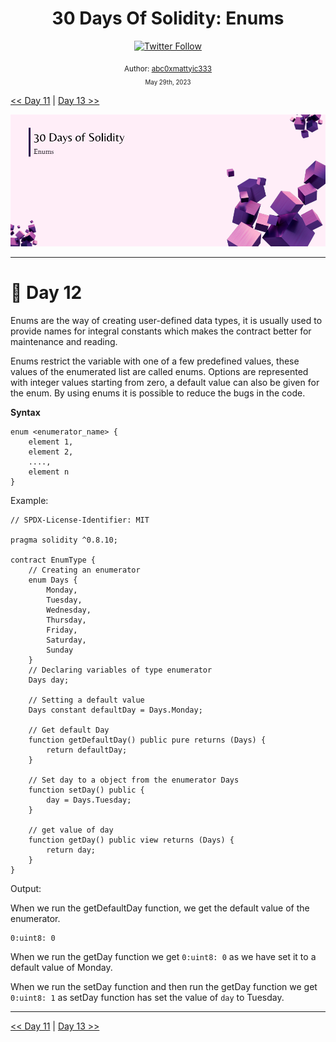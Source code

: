 <div align="center">
  <h1> 30 Days Of Solidity: Enums</h1>
  <a class="header-badge" target="_blank" href="https://twitter.com/abc0xmattyic333">
  <img alt="Twitter Follow" src="https://img.shields.io/twitter/follow/abc0xmattyic333?style=social">
  </a>

<sub>Author:
<a href="https://github.com/abc0xmattyic333" target="_blank">abc0xmattyic333</a><br>
<small> May 29th, 2023</small>
</sub>

</div>

[<< Day 11](../Day%2011%20-%20Array%20Operations/readme.md) | [Day 13 >>](../Day%2013%20-%20Structs/readme.md)

![Day 12](./cover.png)

---

# 📔 Day 12

Enums are the way of creating user-defined data types, it is usually used to provide names for integral constants which makes the contract better for maintenance and reading.

Enums restrict the variable with one of a few predefined values, these values of the enumerated list are called enums. Options are represented with integer values starting from zero, a default value can also be given for the enum. By using enums it is possible to reduce the bugs in the code.

**Syntax**

```solidity
enum <enumerator_name> {
    element 1,
    element 2,
    ....,
    element n
}
```

Example:

```solidity
// SPDX-License-Identifier: MIT

pragma solidity ^0.8.10;

contract EnumType {
    // Creating an enumerator
    enum Days {
        Monday,
        Tuesday,
        Wednesday,
        Thursday,
        Friday,
        Saturday,
        Sunday
    }
    // Declaring variables of type enumerator
    Days day;

    // Setting a default value
    Days constant defaultDay = Days.Monday;

    // Get default Day
    function getDefaultDay() public pure returns (Days) {
        return defaultDay;
    }

    // Set day to a object from the enumerator Days
    function setDay() public {
        day = Days.Tuesday;
    }

    // get value of day
    function getDay() public view returns (Days) {
        return day;
    }
}
```

Output:

When we run the getDefaultDay function, we get the default value of the enumerator.

```solidity
0:uint8: 0
```

When we run the getDay function we get `0:uint8: 0` as we have set it to a default value of Monday.

When we run the setDay function and then run the getDay function we get `0:uint8: 1` as setDay function has set the value of `day` to Tuesday.

---

[<< Day 11](../Day%2011%20-%20Array%20Operations/readme.md) | [Day 13 >>](../Day%2013%20-%20Structs/readme.md)

